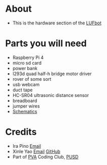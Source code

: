 # About
* This is the hardware section of the [LUFbot](../)
# Parts you will need
* Raspberry Pi 4
* micro sd card
* power bank
* l293d quad half-h bridge motor driver
* rover of some sort
* usb webcam
* duct tape
* HC-SR04 ultrasonic distance sensor
* breadboard
* jumper wires
* [Schematics](./Schematics.png)


# Credits
* Ira Pino [Email](mailto:ip6142@pleasantonusd.net)
* Xinle Yao [Email](mailto:xy2933@pleasantonusd.net) [GitHub](/sean-was-taken)
* Part of [PVA](https://www.pleasantonvirtualacademy.com) Coding Club, [PUSD](https://www.pleasantonusd.net)
